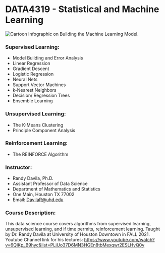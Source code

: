 # DATA4319 - Statistical and Machine Learning

![Cartoon Infographic on Building the Machine Learning Model.](https://miro.medium.com/max/2244/0*IT9aLhgbOVDkMNKM)


### Supervised Learning:
- Model Building and Error Analysis
- Linear Regression
- Gradient Descent
- Logistic Regression
- Neural Nets
- Support Vector Machines
- k-Nearest Neighbors
- Decision/ Regression Trees
- Ensemble Learning


### Unsupervised Learning: 
- The K-Means Clustering 
- Principle Component Analysis

### Reinforcement Learning:
- The REINFORCE Algorithm 

### Instructor:
- Randy Davila, Ph.D.
- Assistant Professor of Data Science
- Department of Mathematics and Statistics
- One Main, Houston TX 77002
- Email: DavilaR@uhd.edu

### Course Description:
This data science course covers algorithms from supervised learning, unsupervised learning, and if time permits, reinforcement learning. Taught by Dr. Randy Davila at University of Houston Downtown in FALL 2021.
Youtube Channel link for his lectures: https://www.youtube.com/watch?v=6QlKp_B9hyc&list=PLiUo37D6MN3HGEn8tbMexqwr2ESLHvQ0y
